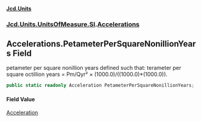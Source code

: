 #### [Jcd.Units](index.md 'index')
### [Jcd.Units.UnitsOfMeasure.SI](Jcd.Units.UnitsOfMeasure.SI.md 'Jcd.Units.UnitsOfMeasure.SI').[Accelerations](Accelerations.md 'Jcd.Units.UnitsOfMeasure.SI.Accelerations')

## Accelerations.PetameterPerSquareNonillionYears Field

petameter per square nonillion years defined such that: terameter per square octillion years = Pm/Qyr² ×
(1000.0)/((1000.0)*(1000.0)).

```csharp
public static readonly Acceleration PetameterPerSquareNonillionYears;
```

#### Field Value
[Acceleration](Acceleration.md 'Jcd.Units.UnitTypes.Acceleration')